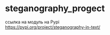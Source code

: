 # steganography_progect

ссылка на модуль на Pypi<br>
https://pypi.org/project/steganography-in-text/